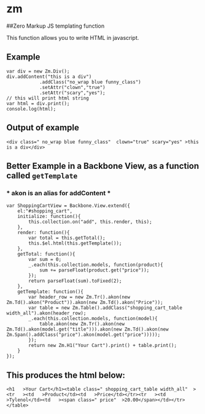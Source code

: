 zm
==

##Zero Markup JS templating function

This function allows you to write HTML in javascript.

## Example

    var div = new Zm.Div();
    div.addContent("this is a div")
    			.addClass("no_wrap blue funny_class")
    			.setAttr("clown","true")
    			.setAttr("scary","yes");
    // this will print html string
    var html = div.print();
    console.log(html);
    
## Output of example

    <div class=" no_wrap blue funny_class"  clown="true" scary="yes" >this is a div</div> 
    
    
## Better Example in a Backbone View, as a function called `getTemplate`

### * akon is an alias for addContent *

    var ShoppingCartView = Backbone.View.extend({
    	el:"#shopping_cart",
    	initialize: function(){
    		this.collection.on("add", this.render, this); 
    	},
    	render: function(){
    		var total = this.getTotal();
    		this.$el.html(this.getTemplate());
    	},
    	getTotal: function(){
    		var sum = 0;
    		_.each(this.collection.models, function(product){
    			sum += parseFloat(product.get("price"));
    		});
    		return parseFloat(sum).toFixed(2);
    	},
    	getTemplate: function(){
    		var header_row = new Zm.Tr().akon(new Zm.Td().akon("Product")).akon(new Zm.Td().akon("Price"));
    		var table = new Zm.Table().addClass("shopping_cart_table width_all").akon(header_row);
    		_.each(this.collection.models, function(model){
    			table.akon(new Zm.Tr().akon(new Zm.Td().akon(model.get("title"))).akon(new Zm.Td().akon(new Zm.Span().addClass("price").akon(model.get("price")))));
    		});
    		return new Zm.H1("Your Cart").print() + table.print();
    	}
    });
    
## This produces the html below:

    <h1   >Your Cart</h1><table class=" shopping_cart_table width_all"  ><tr   ><td   >Product</td><td   >Price</td></tr><tr   ><td   >Tylenol</td><td   ><span class=" price"  >20.00</span></td></tr></table> 
    
    
    





